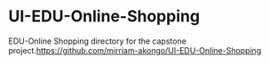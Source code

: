 # UI-EDU-Online-Shopping
EDU-Online Shopping directory for the capstone project.https://github.com/mirriam-akongo/UI-EDU-Online-Shopping
